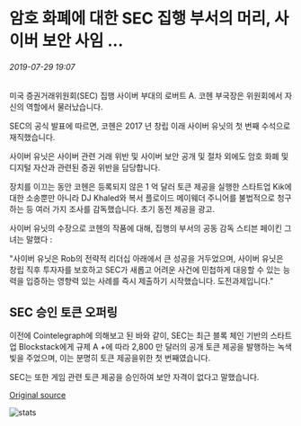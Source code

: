 # 암호 화폐에 대한 SEC 집행 부서의 머리, 사이버 보안 사임 ...

###### 2019-07-29 19:07

미국 증권거래위원회(SEC) 집행 사이버 부대의 로버트 A. 코헨 부국장은 위원회에서 자신의 역할에서 물러났습니다.

SEC의 공식 발표에 따르면, 코헨은 2017 년 창립 이래 사이버 유닛의 첫 번째 수석으로 재직했습니다.

사이버 유닛은 사이버 관련 거래 위반 및 사이버 보안 공개 및 절차 외에도 암호 화폐 및 디지털 자산과 관련된 증권 위반을 담당합니다.

장치를 이끄는 동안 코헨은 등록되지 않은 1 억 달러 토큰 제공을 실행한 스타트업 Kik에 대한 소송뿐만 아니라 DJ Khaled와 복서 플로이드 메이웨더 주니어를 불법적으로 청구하는 등 여러 가지 조사를 감독했습니다. 초기 동전 제공을 광고.

사이버 유닛의 수장으로 코헨의 작품에 대해, 집행의 부서의 공동 감독 스티븐 페이킨 그녀는 말했다 :

"사이버 유닛은 Rob의 전략적 리더십 아래에서 큰 성공을 거두었으며, 사이버 유닛은 창립 직후 투자자를 보호하고 SEC가 새롭고 어려운 사건에 민첩하게 대응할 수 있는 능력을 입증하는 영향력 있는 사례를 즉시 제출하기 시작했습니다. 도전과제입니다."

## SEC 승인 토큰 오퍼링

이전에 Cointelegraph에 의해보고 된 바와 같이, SEC는 최근 블록 체인 기반의 스타트업 Blockstack에게 규제 A +에 따라 2,800 만 달러의 공개 토큰 제공을 발행하는 녹색 빛을 주었으며, 이는 분명히 토큰 제공을위한 첫 번째였습니다.

SEC는 또한 게임 관련 토큰 제공을 승인하여 보안 자격이 없다고 말했습니다.

[Original source](https://cointelegraph.com/news/head-of-sec-enforcement-dept-for-cryptocurrency-cyber-security-resigns)

![stats](https://c.statcounter.com/11760860/0/a89fa40b/1/ "stats")